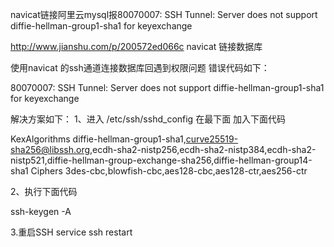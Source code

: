 navicat链接阿里云mysql报80070007: SSH Tunnel: Server does not support diffie-hellman-group1-sha1 for keyexchange

http://www.jianshu.com/p/200572ed066c
navicat 链接数据库

使用navicat 的ssh通道连接数据库回遇到权限问题
错误代码如下：

80070007: SSH Tunnel: Server does not support diffie-hellman-group1-sha1 for keyexchange

解决方案如下：
1、进入 /etc/ssh/sshd_config 在最下面 加入下面代码

KexAlgorithms diffie-hellman-group1-sha1,curve25519-sha256@libssh.org,ecdh-sha2-nistp256,ecdh-sha2-nistp384,ecdh-sha2-nistp521,diffie-hellman-group-exchange-sha256,diffie-hellman-group14-sha1
Ciphers 3des-cbc,blowfish-cbc,aes128-cbc,aes128-ctr,aes256-ctr

2、执行下面代码

ssh-keygen -A

3.重启SSH
service ssh restart

